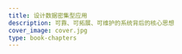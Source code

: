 ```yaml
---
title: 设计数据密集型应用
description: 可靠、可拓展、可维护的系统背后的核心思想
cover_image: cover.jpg
type: book-chapters
---
```

